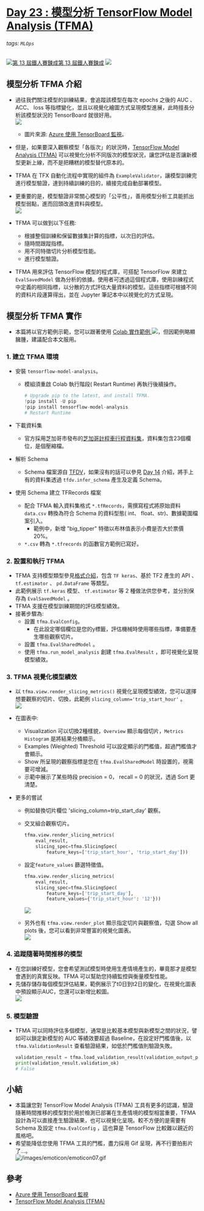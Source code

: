 # [Day 23 : 模型分析 TensorFlow Model Analysis (TFMA)](https://ithelp.ithome.com.tw/articles/10269467)

###### tags: `MLOps`
[![](https://d1dwq032kyr03c.cloudfront.net/images/ironman_sticker/13/ai-and-data.png?sticker "第 13 屆鐵人賽鍊成")第 13 屆鐵人賽鍊成](https://ithelp.ithome.com.tw/users/20121130/ironman/4015)
[![](https://img.shields.io/badge/iThome%E9%90%B5%E4%BA%BA%E8%B3%BD2021-%E5%A8%81%E5%88%A9%E6%96%AF-blue)](https://ithelp.ithome.com.tw/articles/10269467)


模型分析 TFMA 介紹
------------

-   過往我們關注模型的訓練結果，會追蹤該模型在每次 epochs 之後的 AUC 、 ACC、 loss 等指標變化，並且以視覺化繪圖方式呈現模型進展，此時擅長分析該模型狀況的 TensorBoard 就很好用。  
    ![](https://i.imgur.com/T2I6Ul0.png)
    
    -   圖片來源: [Azure 使用 TensorBoard 監視](https://docs.microsoft.com/zh-tw/visualstudio/ai/monitor-tensorboard?view=vs-2017)。
-   但是，如果要深入觀察模型「各版次」的狀況時，[TensorFlow Model Analysis (TFMA)](https://www.tensorflow.org/tfx/guide/tfma) 可以視覺化分析不同版次的模型狀況，讓您評估是否讓新模型更新上線，而不是把糟糕的模型替代原本的。
    
-   TFMA 在 TFX 自動化流程中實現的組件為 `ExampleValidator`，讓模型訓練完進行模型驗證，達到持續訓練的目的，續接完成自動部署模型。
    
-   更重要的是，模型驗證非常關心模型的「公平性」，善用模型分析工具能抓出模型弱點，進而回頭改進資料與模型。  
    ![](https://www.tensorflow.org/tfx/model_analysis/images/tfma-slicing-metrics-browser.gif)
    
-   TFMA 可以做到以下任務:
    
    -   根據整個訓練和保留數據集計算的指標，以次日的評估。
    -   隨時間跟蹤指標。
    -   用不同特徵切片分析模型性能。
    -   進行模型驗證。
-   TFMA 用來評估 TensorFlow 模型的程式庫，可搭配 TensorFlow 來建立 `EvalSavedModel` 做為分析的依據。使用者可透過這個程式庫，使用訓練程式中定義的相同指標，以分散的方式評估大量資料的模型。這些指標可根據不同的資料片段運算得出，並在 Jupyter 筆記本中以視覺化的方式呈現。
    

模型分析 TFMA 實作
------------

-   本篇將以官方範例示範，您可以跟著使用 [Colab 實作範例 ![](https://i.imgur.com/pQnQ4tG.png)](https://colab.research.google.com/github/tensorflow/tfx/blob/master/docs/tutorials/model_analysis/tfma_basic.ipynb#scrollTo=SA2E343NAMRF)，但因範例略顯臃腫，建議配合本文服用。

### 1\. 建立 TFMA 環境

-   安裝 `tensorflow-model-analysis`。
    
    -   模組須重啟 Colab 執行階段( Restart Runtime) 再執行後續操作。
        
        ```python
        # Upgrade pip to the latest, and install TFMA.
        !pip install -U pip
        !pip install tensorflow-model-analysis
        # Restart Runtime
        
        ```
        
-   下載資料集
    
    -   官方採用芝加哥市發布的[芝加哥計程車行程資料集](https://data.cityofchicago.org/Transportation/Taxi-Trips/wrvz-psew)，資料集包含23個欄位，是個壓縮檔。
-   解析 Schema
    
    -   Schema 檔案源自 [TFDV](https://www.tensorflow.org/tfx/data_validation/)，如果沒有的話可以參見 [Day 14](https://ithelp.ithome.com.tw/articles/10263091) 介紹，將手上有的資料集透過 `tfdv.infer_schema` 產生及定義 Schema。
-   使用 Schema 建立 TFRecords 檔案
    
    -   配合 TFMA 輸入資料集格式 `*.tfRecords`，需撰寫程式將原始資料`data.csv` 轉換為符合 Schema 的資料型態( int、 float、str)、數據範圍檔案引入。
        -   範例中，新增 "big_tipper" 特徵以布林值表示小費是否大於票價20%。
    -   `*.csv` 轉為 `*.tfrecords` 的函數官方範例已寫好。

### 2\. 設置和執行 TFMA

-   TFMA 支持模型類型參見[格式介紹](https://www.tensorflow.org/tfx/model_analysis/get_started#model_types_supported)，包含 `TF keras`、基於 TF2 產生的 API 、 `tf.estimator` 、 `pd.DataFrame` 等類型。
-   此範例展示 `tf.keras` 模型、 `tf.estimator` 等 2 種做法供您參考，並分別保存為 `EvalSavedModel` 。
-   TFMA 支援在模型訓練期間的評估模型績效。
-   接著步驟為:
    -   設置 `tfma.EvalConfig`。
        -   在此設定哪個欄位是您的y標籤，評估機械時使用哪些指標，準備要產生哪些觀察切片。
    -   設置 `tfma.EvalSharedModel` 。
    -   使用 `tfma.run_model_analysis` 創建 `tfma.EvalResult` ，即可視覺化呈現模型績效。

### 3\. TFMA 視覺化模型績效

-   以 `tfma.view.render_slicing_metrics()` 視覺化呈現模型績效，您可以選擇想要觀察的切片、切換，此範例 `slicing_column='trip_start_hour'` 。  
    ![](https://i.imgur.com/5RneSfu.gif)
    
-   在圖表中:
    
    -   Visualization 可以切換2種樣貌，`Overview` 顯示每個切片，`Metrics Histogram` 是將結果分桶顯示。
    -   Examples (Weighted) Threshold 可以設定顯示的門檻值，超過門檻值才會顯示。
    -   Show 所呈現的觀察指標是您在 `tfma.EvalSharedModel` 時設置的，視需要可增減。
    -   示範中展示了某些時段 precision = 0， recall = 0 的狀況，透過 Sort 更清楚。
-   更多的嘗試
    
    -   例如替換切片欄位 'slicing\_column=trip\_start_day' 觀察。
        
    -   交叉組合觀察切片。
        
        ```python
        tfma.view.render_slicing_metrics(
            eval_result,
            slicing_spec=tfma.SlicingSpec(
                feature_keys=['trip_start_hour', 'trip_start_day']))
        
        ```
        
    -   設定`feature_values` 篩選特徵值。
        
        ```python
        tfma.view.render_slicing_metrics(
            eval_result,
            slicing_spec=tfma.SlicingSpec(
                feature_keys=['trip_start_day'], 
                feature_values={'trip_start_hour': '12'}))
        
        ```
        
        ![](https://i.imgur.com/iC6aipy.gif)
        
    -   另外也有 `tfma.view.render_plot` 顯示指定切片與觀察值，勾選 Show all plots 後，您可以看到非常豐富的視覺化圖表。  
        ![](https://i.imgur.com/2fyDzJZ.gif)
        

### 4\. 追蹤隨著時間推移的模型

-   在您訓練好模型，您會希望測試模型時使用生產情境產生的，畢竟那才是模型會遇到的真實反映。TFMA 可以幫助您持續監控與衡量模型性能。
-   先儲存儲存每個模型評估結果，範例展示了t0日到t2日的變化，在視覺化圖表中預設顯示AUC，您還可以新增比較圖。  
    ![](https://i.imgur.com/Jh6kghm.gif)

### 5\. 模型驗證

-   TFMA 可以同時評估多個模型，通常是比較基本模型與新模型之間的狀況，譬如可以鎖定新模型的 AUC 等績效要超過 Baseline，在設定好門檻值後，以 `tfma.ValidationResult` 查看驗證結果，如低於門檻值則驗證失敗。
    
    ```python
    validation_result = tfma.load_validation_result(validation_output_path)
    print(validation_result.validation_ok)
    # False
    
    ```
    

小結
--

-   本篇讓您對 TensorFlow Model Analysis (TFMA) 工具有更多的認識，驗證隨著時間推移的模型對於用於檢測已部署在生產情境的模型相當重要，TFMA 設計為可以直接產生驗證結果，也可以視覺化呈現。較不方便的是需要有 Schema 及設定 `tfma.EvalConfig` ，這也算是 TensorFlow 比較難以親近的風格吧。
-   希望能降低您使用 TFMA 工具的門檻，盡力採用 Gif 呈現，再不行要拍影片了...。  
    ![/images/emoticon/emoticon07.gif](https://ithelp.ithome.com.tw/images/emoticon/emoticon07.gif)

參考
--

-   [Azure 使用 TensorBoard 監視](https://docs.microsoft.com/zh-tw/visualstudio/ai/monitor-tensorboard?view=vs-2017)
-   [TensorFlow Model Analysis (TFMA)](https://www.tensorflow.org/tfx/guide/tfma)
